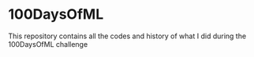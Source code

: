 # 100DaysOfML
This repository contains all the codes and history of what I did during the 100DaysOfML challenge
